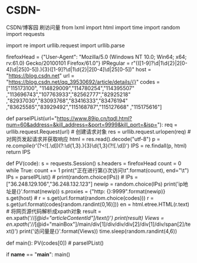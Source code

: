 # CSDN-
CSDN/博客园 刷访问量
from lxml import html
import time
import random
import requests



import re
import urllib.request
import urllib.parse

firefoxHead = {"User-Agent": "Mozilla/5.0 (Windows NT 10.0; Win64; x64; rv:61.0) Gecko/20100101 Firefox/61.0"}
IPRegular = r"(([1-9]?\d|1\d{2}|2[0-4]\d|25[0-5]).){3}([1-9]?\d|1\d{2}|2[0-4]\d|25[0-5])"
host = "https://blog.csdn.net"
url = "https://blog.csdn.net/qq_39530692/article/details/{}"
codes = ["115173100", "114829009","114780254","114395507"
         ,"113696743","107763933","82562777","82925218"
         ,"82937030","83093768","83416333","83476194"
         ,"83625585","83929492","115168787","115127668"
         ,"115175616"]
 
 
def parseIPList(url="https://www.89ip.cn/tqdl.html?num=60&address=&kill_address=&port=9999&kill_port=&isp="):
    req = urllib.request.Request(url)  # 创建请求对象
    res = urllib.request.urlopen(req)  # 对网页发起请求并获取响应
    html = res.read().decode("utf-8")
    p = re.compile(r'(?<![\.\d])(?:\d{1,3}\.){3}\d{1,3}(?![\.\d])')
    IPS = re.findall(p, html)
    return IPS
 
 
 
def PV(code):
    s = requests.Session()
    s.headers = firefoxHead
    count = 0
    while True:
        count += 1
        print("正在进行第{}次访问\t".format(count), end="\t")
        IPs = parseIPList()
        # print(random.choice(IPs))
        # IPs = ["36.248.129.106","36.248.132.123"]
        newip = random.choice(IPs)
        print('ip地址是{}'.format(newip))
        s.proxies = {"http: {}:9999".format(newip)}
        s.get(host)
        # r = s.get(url.format(random.choice(codes)))
        r = s.get(url.format(codes[random.randint(0,16)]))
        en = html.etree.HTML(r.text)  # 将网页源代码解析成xpath对象
        result = en.xpath('//*[@id="articleContentId"]/text()')
        print(result)
        Views = en.xpath('//*[@id="mainBox"]/main/div[1]/div/div/div[2]/div[1]/div/span[2]/text()')
        print('访问量是{}'.format(Views))
        time.sleep(random.randint(4,6))
 
 
def main():
    PV(codes[0])
    # parseIPList()

if __name__ == "__main__":
    main()
